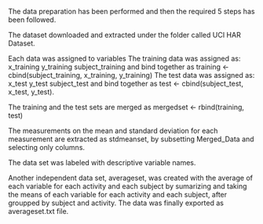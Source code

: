 The data preparation has been performed and then the required 5 steps has been followed.          


The dataset downloaded and extracted under the folder called UCI HAR Dataset.

Each data was assigned to variables
      The training data was assigned as:
             x_training 
             y_training 
             subject_training
             and bind together as training <- cbind(subject_training, x_training, y_training)
      The test data was assigned as:
            x_test 
            y_test 
            subject_test
            and bind together as test <- cbind(subject_test, x_test, y_test).
      
The training and the test sets are merged as mergedset <- rbind(training, test)
 
The measurements on the mean and standard deviation for each measurement are extracted as stdmeanset, by subsetting Merged_Data and selecting only columns.
 

The data set was labeled with descriptive variable names.

Another independent data set, averageset,  was created with the average of each variable for each activity and each subject 
by sumarizing and taking the means of each variable for each activity and each subject, after groupped by subject and activity.
The data was finally exported as averageset.txt file.
